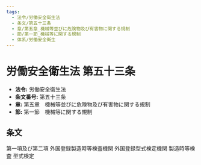 ```yaml
---
tags:
  - 法令/労働安全衛生法
  - 条文/第五十三条
  - 章/第五章_機械等並びに危険物及び有害物に関する規制
  - 節/第一節_機械等に関する規制
  - 体系/労働安全衛生
---
```

# 労働安全衛生法 第五十三条

- **法令:** 労働安全衛生法
- **条文番号:** 第五十三条
- **章:** 第五章　機械等並びに危険物及び有害物に関する規制
- **節:** 第一節　機械等に関する規制

## 条文
第一項及び第二項	外国登録製造時等検査機関	外国登録型式検定機関
 	製造時等検査	型式検定

